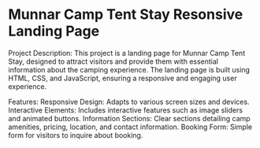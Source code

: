 # Munnar Camp Tent Stay Resonsive Landing Page

Project Description:
This project is a landing page for Munnar Camp Tent Stay, designed to attract visitors and provide them with essential information about the camping experience. The landing page is built using HTML, CSS, and JavaScript, ensuring a responsive and engaging user experience.

Features:
Responsive Design: Adapts to various screen sizes and devices.
Interactive Elements: Includes interactive features such as image sliders and animated buttons.
Information Sections: Clear sections detailing camp amenities, pricing, location, and contact information.
Booking Form: Simple form for visitors to inquire about booking.

